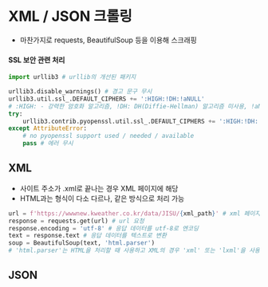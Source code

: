 # XML / JSON 크롤링
- 마찬가지로 requests, BeautifulSoup 등을 이용해 스크래핑
#### SSL 보안 관련 처리
```python
import urllib3 # urllib의 개선된 패키지

urllib3.disable_warnings() # 경고 문구 무시
urllib3.util.ssl_.DEFAULT_CIPHERS += ':HIGH:!DH:!aNULL' 
# :HIGH: - 강력한 암호화 알고리즘, !DH: DH(Diffie-Hellman) 알고리즘 미사용, !aNULL: 인증서가 없는 암호화 알고리즘 미사용
try:
    urllib3.contrib.pyopenssl.util.ssl_.DEFAULT_CIPHERS += ':HIGH:!DH:!aNULL' # SSL 암호화 스위트 추가
except AttributeError:
    # no pyopenssl support used / needed / available
    pass # 에러 무시
```
## XML
- 사이트 주소가 .xml로 끝나는 경우 XML 페이지에 해당
- HTML과는 형식이 다소 다르나, 같은 방식으로 처리 가능
```python
url = f'https://wwwnew.kweather.co.kr/data/JISU/{xml_path}' # xml 페이지 링크
response = requests.get(url) # url 요청
response.encoding = 'utf-8' # 응답 데이터를 utf-8로 엔코딩
text = response.text # 응답 데이터를 텍스트로 변환
soup = BeautifulSoup(text, 'html.parser')
# 'html.parser'는 HTML을 처리할 때 사용하고 XML의 경우 'xml' 또는 'lxml'을 사용하나, 상황에 따라 달라질 수 있음
```

## JSON